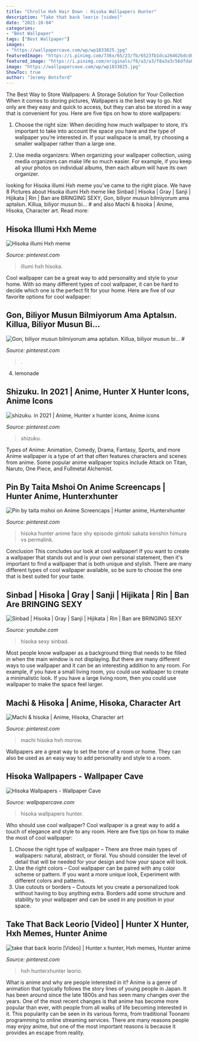 ```yaml
---
title: "Chrollo Hxh Hair Down : Hisoka Wallpapers Hunter"
description: "Take that back leorio [video]"
date: "2021-10-04"
categories:
- "Best Wallpaper"
tags: ["Best Wallpaper"]
images:
- "https://wallpapercave.com/wp/wp1833825.jpg"
featuredImage: "https://i.pinimg.com/736x/65/23/fb/6523fb1dca26462bdcd02b8d93a7f796.jpg"
featured_image: "https://i.pinimg.com/originals/f8/a3/a3/f8a3a3c56dfda80f1cbdcdaeecf10353.jpg"
image: "https://wallpapercave.com/wp/wp1833825.jpg"
ShowToc: true
author: "Jeremy Botsford"
---
```



The Best Way to Store Wallpapers: A Storage Solution for Your Collection
When it comes to storing pictures, Wallpapers is the best way to go. Not only are they easy and quick to access, but they can also be stored in a way that is convenient for you. Here are five tips on how to store wallpapers:
1) Choose the right size: When deciding how much wallpaper to store, it’s important to take into account the space you have and the type of wallpaper you’re interested in. If your wallspace is small, try choosing a smaller wallpaper rather than a large one.

2) Use media organizers: When organizing your wallpaper collection, using media organizers can make life so much easier. For example, if you keep all your photos on individual albums, then each album will have its own organizer.

	

		
looking for Hisoka illumi Hxh meme you've came to the right place. We have 8 Pictures about Hisoka illumi Hxh meme like Sinbad | Hisoka | Gray | Sanji | Hijikata | Rin | Ban are BRINGING SEXY, Gon, biliyor musun bilmiyorum ama aptalsın. Killua, biliyor musun bi… # and also Machi &amp; hisoka | Anime, Hisoka, Character art. Read more:
		
    
## Hisoka Illumi Hxh Meme

<img loading=lazy src="https://i.pinimg.com/736x/5f/d2/38/5fd2383ed4d48b039ec5ada816544526.jpg" onerror="this.onerror=null;this.src='https://tse4.mm.bing.net/th?id=OIP.j5NxfnRhzqvGowVnZrIQ0AHaHW&amp;pid=15.1';" alt="Hisoka illumi Hxh meme">

_Source: pinterest.com_

>illumi hxh hisoka. 

	

Cool wallpaper can be a great way to add personality and style to your home. With so many different types of cool wallpaper, it can be hard to decide which one is the perfect fit for your home. Here are five of our favorite options for cool wallpaper: 

    
## Gon, Biliyor Musun Bilmiyorum Ama Aptalsın. Killua, Biliyor Musun Bi… #

<img loading=lazy src="https://i.pinimg.com/originals/e1/b5/e8/e1b5e892986126fa8dc819bb072b6a8d.gif" onerror="this.onerror=null;this.src='https://tse4.mm.bing.net/th?id=OIP.wIyS5HPrW_f2GLGpZnnagwHaFj&amp;pid=15.1';" alt="Gon, biliyor musun bilmiyorum ama aptalsın. Killua, biliyor musun bi… #">

_Source: pinterest.com_

>. 

	

4. lemonade 

    
## Shizuku. In 2021 | Anime, Hunter X Hunter Icons, Anime Icons

<img loading=lazy src="https://i.pinimg.com/736x/bf/87/f4/bf87f4839b7f0daa3dea839d6d7a85e0.jpg" onerror="this.onerror=null;this.src='https://tse4.mm.bing.net/th?id=OIP.i6PBbwYd6f2e863YXYl7MAHaHa&amp;pid=15.1';" alt="shizuku. in 2021 | Anime, Hunter x hunter icons, Anime icons">

_Source: pinterest.com_

>shizuku. 

	

Types of Anime: Animation, Comedy, Drama, Fantasy, Sports, and more
Anime wallpaper is a type of art that often features characters and scenes from anime. Some popular anime wallpaper topics include Attack on Titan, Naruto, One Piece, and Fullmetal Alchemist.

    
## Pin By Taita Mshoi On Anime Screencaps | Hunter Anime, Hunterxhunter

<img loading=lazy src="https://i.pinimg.com/originals/f8/a3/a3/f8a3a3c56dfda80f1cbdcdaeecf10353.jpg" onerror="this.onerror=null;this.src='https://tse1.mm.bing.net/th?id=OIP.8cAY1PHpKEoqa7PxXTET8QHaHa&amp;pid=15.1';" alt="Pin by taita mshoi on Anime Screencaps | Hunter anime, Hunterxhunter">

_Source: pinterest.com_

>hisoka hunter anime face shy episode gintoki sakata kenshin himura vs permalink. 

	

Conclusion
This concludes our look at cool wallpaper! If you want to create a wallpaper that stands out and is your own personal statement, then it's important to find a wallpaper that is both unique and stylish. There are many different types of cool wallpaper available, so be sure to choose the one that is best suited for your taste.

    
## Sinbad | Hisoka | Gray | Sanji | Hijikata | Rin | Ban Are BRINGING SEXY

<img loading=lazy src="https://i.ytimg.com/vi/yB9eyUpRvg0/maxresdefault.jpg" onerror="this.onerror=null;this.src='https://tse4.mm.bing.net/th?id=OIP.HQ26kgqqerXdTpkdG-rsjgHaEK&amp;pid=15.1';" alt="Sinbad | Hisoka | Gray | Sanji | Hijikata | Rin | Ban are BRINGING SEXY">

_Source: youtube.com_

>hisoka sexy sinbad. 

	

Most people know wallpaper as a background thing that needs to be filled in when the main window is not displaying. But there are many different ways to use wallpaper and it can be an interesting addition to any room. For example, if you have a small living room, you could use wallpaper to create a minimalistic look. If you have a large living room, then you could use wallpaper to make the space feel larger.

    
## Machi &amp; Hisoka | Anime, Hisoka, Character Art

<img loading=lazy src="https://i.pinimg.com/736x/65/23/fb/6523fb1dca26462bdcd02b8d93a7f796.jpg" onerror="this.onerror=null;this.src='https://tse3.mm.bing.net/th?id=OIP.rO8lKVZ4GDnhp4aBhOZBhwHaKZ&amp;pid=15.1';" alt="Machi &amp; hisoka | Anime, Hisoka, Character art">

_Source: pinterest.com_

>machi hisoka hxh morow. 

	

Wallpapers are a great way to set the tone of a room or home. They can also be used as an easy way to add personality and style to a room.

    
## Hisoka Wallpapers - Wallpaper Cave

<img loading=lazy src="https://wallpapercave.com/wp/wp1833825.jpg" onerror="this.onerror=null;this.src='https://tse3.mm.bing.net/th?id=OIP.0m6l1x5sZbikhP-V4hXP_QHaED&amp;pid=15.1';" alt="Hisoka Wallpapers - Wallpaper Cave">

_Source: wallpapercave.com_

>hisoka wallpapers hunter. 

	

Who should use cool wallpaper?
Cool wallpaper is a great way to add a touch of elegance and style to any room. Here are five tips on how to make the most of cool wallpaper: 
1) Choose the right type of wallpaper – There are three main types of wallpapers: natural, abstract, or floral. You should consider the level of detail that will be needed for your design and how your space will look. 
2) Use the right colors – Cool wallpaper can be paired with any color scheme or pattern. If you want a more unique look, Experiment with different colors and patterns. 
3) Use cutouts or borders – Cutouts let you create a personalized look without having to buy anything extra. Borders add some structure and stability to your wallpaper and can be used in any position in your space.

    
## Take That Back Leorio [Video] | Hunter X Hunter, Hxh Memes, Hunter Anime

<img loading=lazy src="https://i.pinimg.com/736x/52/11/ce/5211ce2de1abb68f63008f407a1d5dbc.jpg" onerror="this.onerror=null;this.src='https://tse3.mm.bing.net/th?id=OIP.mL8z8AohjvMriaVL3TllNgHaNK&amp;pid=15.1';" alt="take that back leorio [Video] | Hunter x hunter, Hxh memes, Hunter anime">

_Source: pinterest.com_

>hxh hunterxhunter leorio. 

	

What is anime and why are people interested in it?
Anime is a genre of animation that typically follows the story lines of young people in Japan. It has been around since the late 1800s and has seen many changes over the years. One of the most recent changes is that anime has become more popular than ever, with people from all walks of life becoming interested in it. This popularity can be seen in its various forms, from traditional Toonami programming to online streaming services. There are many reasons people may enjoy anime, but one of the most important reasons is because it provides an escape from reality.

